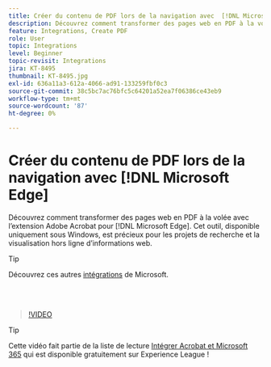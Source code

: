 ```yaml
---
title: Créer du contenu de PDF lors de la navigation avec  [!DNL Microsoft Edge]
description: Découvrez comment transformer des pages web en PDF à la volée avec l'extension Adobe Acrobat pour  [!DNL Microsoft Edge]
feature: Integrations, Create PDF
role: User
topic: Integrations
level: Beginner
topic-revisit: Integrations
jira: KT-8495
thumbnail: KT-8495.jpg
exl-id: 636a11a3-612a-4066-ad91-133259fbf0c3
source-git-commit: 38c5bc7ac76bfc5c64201a52ea7f06386ce43eb9
workflow-type: tm+mt
source-wordcount: '87'
ht-degree: 0%

---
```


# Créer du contenu de PDF lors de la navigation avec [!DNL Microsoft Edge]

Découvrez comment transformer des pages web en PDF à la volée avec l’extension Adobe Acrobat pour [!DNL Microsoft Edge]. Cet outil, disponible uniquement sous Windows, est précieux pour les projets de recherche et la visualisation hors ligne d’informations web.

>[!TIP]
>
>Découvrez ces autres [intégrations](../integrate/integrate-overview.md#microsoft) de Microsoft.

<br> 

>[!VIDEO](https://video.tv.adobe.com/v/337248?quality=12&learn=on&hidetitle=true)

>[!TIP]
>
>Cette vidéo fait partie de la liste de lecture [Intégrer Acrobat et Microsoft 365](https://experienceleague.adobe.com/fr/playlists/acrobat-integrate-microsoft-365) qui est disponible gratuitement sur Experience League !
